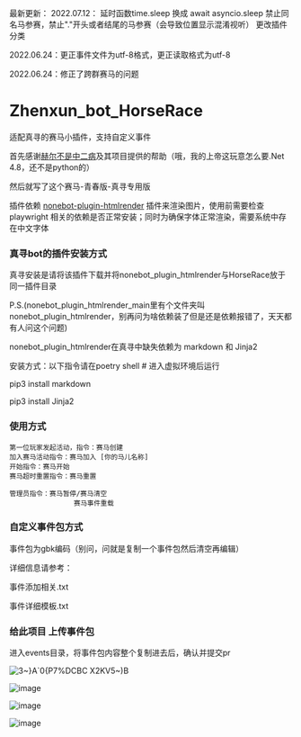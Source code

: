 最新更新：
2022.07.12： 延时函数time.sleep 换成 await asyncio.sleep
            禁止同名马参赛，禁止"."开头或者结尾的马参赛（会导致位置显示混淆视听）
            更改插件分类

2022.06.24：更正事件文件为utf-8格式，更正读取格式为utf-8

2022.06.24：修正了跨群赛马的问题


# Zhenxun_bot_HorseRace
适配真寻的赛马小插件，支持自定义事件

首先感谢[赫尔不是中二病](https://gitee.com/heerkaisair/horse-race-ami/)及其项目提供的帮助（哦，我的上帝这玩意怎么要.Net 4.8，还不是python的）

然后就写了这个赛马-青春版-真寻专用版  

插件依赖 [nonebot-plugin-htmlrender](https://github.com/kexue-z/nonebot-plugin-htmlrender) 插件来渲染图片，使用前需要检查 playwright 相关的依赖是否正常安装；同时为确保字体正常渲染，需要系统中存在中文字体

### 真寻bot的插件安装方式

真寻安装是请将该插件下载并将nonebot_plugin_htmlrender与HorseRace放于同一插件目录

P.S.(nonebot_plugin_htmlrender_main里有个文件夹叫nonebot_plugin_htmlrender，别再问为啥依赖装了但是还是依赖报错了，天天都有人问这个问题)

nonebot_plugin_htmlrender在真寻中缺失依赖为 markdown 和 Jinja2

安装方式：以下指令请在poetry shell   # 进入虚拟环境后运行

pip3 install markdown

pip3 install Jinja2


### 使用方式

    第一位玩家发起活动，指令：赛马创建
    加入赛马活动指令：赛马加入 [你的马儿名称]
    开始指令：赛马开始
    赛马超时重置指令：赛马重置

    管理员指令：赛马暂停/赛马清空
                    赛马事件重载

### 自定义事件包方式      

事件包为gbk编码（别问，问就是复制一个事件包然后清空再编辑）

详细信息请参考：

事件添加相关.txt

事件详细模板.txt

### 给此项目 上传事件包
进入events目录，将事件包内容整个复制进去后，确认并提交pr

![3~}A`0{P7%DCBC X2KV5~)B](https://user-images.githubusercontent.com/108109327/175483369-1fccb3d6-b82e-4299-9ecb-21aa576c4c17.png)

![image](https://user-images.githubusercontent.com/108109327/175483630-5cee9121-559b-4332-8908-1fabb6ce73e3.png)

![image](https://user-images.githubusercontent.com/108109327/175483676-6ec142cc-caf5-45fb-8c6b-746b4d8232cb.png)

![image](https://user-images.githubusercontent.com/108109327/175483871-7d822294-1fef-4b14-9221-031d0da678d6.png)





